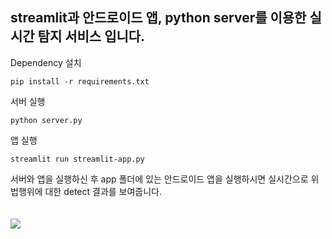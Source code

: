 ## streamlit과 안드로이드 앱, python server를 이용한 실시간 탐지 서비스 입니다.


Dependency 설치
```
pip install -r requirements.txt
```

서버 실행
```
python server.py
```

앱 실행
```
streamlit run streamlit-app.py
```

서버와 앱을 실행하신 후 app 폴더에 있는 안드로이드 앱을 실행하시면 실시간으로 위법행위에 대한 detect 결과를 보여줍니다.
<br/>
<br/>
<br/>
<img src="https://user-images.githubusercontent.com/67620856/147093552-04e55e41-7a90-496a-949a-b98cba233bc1.png"/>

